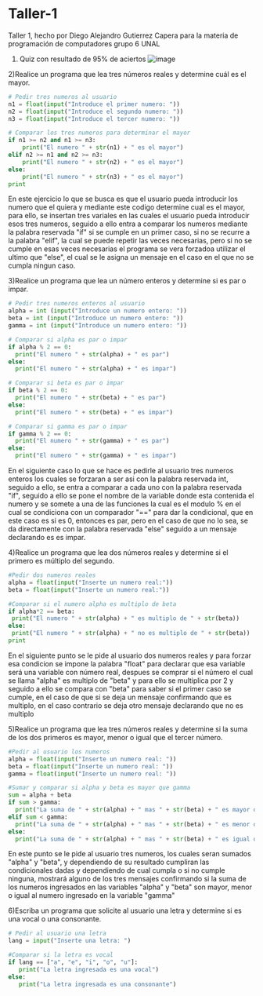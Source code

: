 # Taller-1
Taller 1, hecho por Diego Alejandro Gutierrez Capera para la materia de programación de computadores grupo 6 UNAL
1) Quiz con resultado de 95% de aciertos
![image](https://user-images.githubusercontent.com/124608110/224910882-14d1470d-c455-439f-bec8-cd23951681c4.png)

2)Realice un programa que lea tres números reales y determine cuál es el mayor.
```python
# Pedir tres numeros al usuario
n1 = float(input("Introduce el primer numero: "))
n2 = float(input("Introduce el segundo numero: "))
n3 = float(input("Introduce el tercer numero: "))

# Comparar los tres numeros para determinar el mayor
if n1 >= n2 and n1 >= n3:
    print("El numero " + str(n1) + " es el mayor")
elif n2 >= n1 and n2 >= n3:
    print("El numero " + str(n2) + " es el mayor")
else:
    print("El numero " + str(n3) + " es el mayor")
print
```
En este ejercicio lo que se busca es que el usuario pueda introducir los numero que el quiera y mediante este codigo determine cual es el mayor,
para ello, se insertan tres variales en las cuales el usuario pueda introducir esos tres numeros, seguido a ello entra a comparar los numeros mediante la palabra reservada "if" si se cumple en un primer caso, si no se recurre a la palabra "elif", la cual se puede repetir las veces necesarias, pero si no se cumple en esas veces necesarias el programa se vera forzadoa utilizar el ultimo que "else", el cual se le asigna un mensaje en el caso en el que no se cumpla ningun caso.

3)Realice un programa que lea un número enteros y determine si es par o impar.
```python
# Pedir tres numeros enteros al usuario
alpha = int (input("Introduce un numero entero: "))
beta = int (input("Introduce un numero entero: "))
gamma = int (input("Introduce un numero entero: "))

# Comparar si alpha es par o impar
if alpha % 2 == 0:
  print("El numero " + str(alpha) + " es par")
else:
  print("El numero " + str(alpha) + " es impar")

# Comparar si beta es par o impar
if beta % 2 == 0:
  print("El numero " + str(beta) + " es par")
else:
  print("El numero " + str(beta) + " es impar")

# Comparar si gamma es par o impar
if gamma % 2 == 0:
  print("El numero " + str(gamma) + " es par")
else:
  print("El numero " + str(gamma) + " es impar")
 ```
 En el siguiente caso lo que se hace es pedirle al usuario tres numeros enteros los cuales se forzaran a ser asi con la palabra reservada int, seguido a ello, se entra a comparar a cada uno con la palabra reservada "if", seguido a ello se pone el nombre de la variable donde esta contenida el numero y se somete a una de las funciones la cual es el modulo % en el cual se condiciona con un comparador "==" para dar la condicional, que en este caso es si es 0, entonces es par, pero en el caso de que no lo sea, se da directamente con la palabra reservada "else" seguido a un mensaje declarando es es impar.
 
 4)Realice un programa que lea dos números reales y determine si el primero es múltiplo del segundo.
 
 ```python
 #Pedir dos numeros reales
alpha = float(input("Inserte un numero real:"))
beta = float(input("Inserte un numero real:"))

#Comparar si el numero alpha es multiplo de beta
if alpha*2 == beta:
  print("El numero " + str(alpha) + " es multiplo de " + str(beta))
else:
  print("El numero " + str(alpha) + " no es multiplo de " + str(beta))
print
```
En el siguiente punto se le pide al usuario dos numeros reales y para forzar esa condicion se impone la palabra "float" para declarar que esa variable será una variable con número real, despues se comprar si el número el cual se llama "alpha" es multiplo de "beta" y para ello se multiplica por 2 y seguido a ello se compara con "beta" para saber si el primer caso se cumple, en el caso de que si se deja un mensaje confirmando que es multiplo, en el caso contrario se deja otro mensaje declarando que no es multiplo 

5)Realice un programa que lea tres números reales y determine si la suma de los dos primeros es mayor, menor o igual que el tercer número.

```python
#Pedir al usuario los numeros
alpha = float(input("Inserte un numero real: "))
beta = float(input("Inserte un numero real: "))
gamma = float(input("Inserte un numero real: "))

#Sumar y comparar si alpha y beta es mayor que gamma
sum = alpha + beta
if sum > gamma:
  print("La suma de " + str(alpha) + " mas " + str(beta) + " es mayor que " + str(gamma))
elif sum < gamma:
  print("La suma de " + str(alpha) + " mas " + str(beta) + " es menor que " + str(gamma))
else:
  print("La suma de " + str(alpha) + " mas " + str(beta) + " es igual que " + str(gamma))
 ```
 En este punto se le pide al usuario tres numeros, los cuales seran sumados "alpha" y "beta", y dependiendo de su resultado cumpliran las condicionales dadas y dependiendo de cual cumpla o si no cumple ninguna, mostrará alguno de los tres mensajes confirmando si la suma de los numeros ingresados en las variables "alpha" y "beta" son mayor, menor o igual al numero ingresado en la variable "gamma"
 
 6)Escriba un programa que solicite al usuario una letra y determine si es una vocal o una consonante.
 ```python
 # Pedir al usuario una letra
lang = input("Inserte una letra: ")

#Comparar si la letra es vocal
if lang == ["a", "e", "i", "o", "u"]:
    print("La letra ingresada es una vocal")
else:
    print("La letra ingresada es una consonante")
 ````
  

